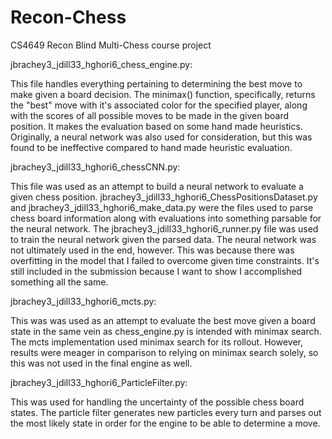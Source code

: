 # Recon-Chess
CS4649 Recon Blind Multi-Chess course project

jbrachey3_jdill33_hghori6_chess_engine.py:

This file handles everything pertaining to determining the best move to make given a board decision. The minimax() function, specifically, returns the "best" move with it's associated color for the specified player, along with the scores of all possible moves to be made in the given board position.
It makes the evaluation based on some hand made heuristics. Originally, a neural network was also used for consideration, but this was found to be ineffective compared to hand made heuristic evaluation.

jbrachey3_jdill33_hghori6_chessCNN.py:

This file was used as an attempt to build a neural network to evaluate a given chess position. jbrachey3_jdill33_hghori6_ChessPositionsDataset.py and jbrachey3_jdill33_hghori6_make_data.py were the files used to parse chess board information along with evaluations into something parsable for the neural network. The jbrachey3_jdill33_hghori6_runner.py file was used to train the neural network given the parsed data. The neural network was not ultimately used in the end, however. This was because there was overfitting in the model that I failed to overcome given time constraints. It's still included in the submission because I want to show I accomplished something all the same.

jbrachey3_jdill33_hghori6_mcts.py:

This was was used as an attempt to evaluate the best move given a board state in the same vein as chess_engine.py is intended with minimax search. The mcts implementation used minimax search for its rollout. However, results were meager in comparison to relying on minimax search solely, so this was not used in the final engine as well.

jbrachey3_jdill33_hghori6_ParticleFilter.py:

This was used for handling the uncertainty of the possible chess board states. The particle filter generates new particles every turn and parses out the most likely state in order for the engine to be able to determine a move.
